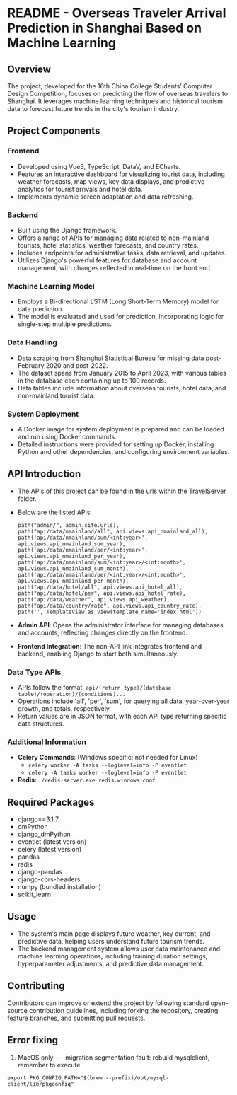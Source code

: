 
# README - Overseas Traveler Arrival Prediction in Shanghai Based on Machine Learning

## Overview

The project, developed for the 16th China College Students’ Computer Design Competition, focuses on predicting the flow of overseas travelers to Shanghai. It leverages machine learning techniques and historical tourism data to forecast future trends in the city's tourism industry.

## Project Components

### Frontend

- Developed using Vue3, TypeScript, DataV, and ECharts.
- Features an interactive dashboard for visualizing tourist data, including weather forecasts, map views, key data displays, and predictive analytics for tourist arrivals and hotel data.
- Implements dynamic screen adaptation and data refreshing.

### Backend

- Built using the Django framework.
- Offers a range of APIs for managing data related to non-mainland tourists, hotel statistics, weather forecasts, and country rates.
- Includes endpoints for administrative tasks, data retrieval, and updates.
- Utilizes Django's powerful features for database and account management, with changes reflected in real-time on the front end.

### Machine Learning Model

- Employs a Bi-directional LSTM (Long Short-Term Memory) model for data prediction.
- The model is evaluated and used for prediction, incorporating logic for single-step multiple predictions.

### Data Handling

- Data scraping from Shanghai Statistical Bureau for missing data post-February 2020 and post-2022.
- The dataset spans from January 2015 to April 2023, with various tables in the database each containing up to 100 records.
- Data tables include information about overseas tourists, hotel data, and non-mainland tourist data.

### System Deployment

- A Docker image for system deployment is prepared and can be loaded and run using Docker commands.
- Detailed instructions were provided for setting up Docker, installing Python and other dependencies, and configuring environment variables.

## API Introduction

- The APIs of this project can be found in the urls within the TravelServer folder.

- Below are the listed APIs:

  ```
  path("admin/", admin.site.urls),
  path("api/data/nmainland/all", api.views.api_nmainland_all),
  path('api/data/nmainland/sum/<int:year>', api.views.api_nmainland_sum_year),
  path('api/data/nmainland/per/<int:year>', api.views.api_nmainland_per_year),
  path('api/data/nmainland/sum/<int:year>/<int:month>', api.views.api_nmainland_sum_month),
  path('api/data/nmainland/per/<int:year>/<int:month>', api.views.api_nmainland_per_month),
  path("api/data/hotel/all", api.views.api_hotel_all),
  path("api/data/hotel/per", api.views.api_hotel_rate),
  path("api/data/weather", api.views.api_weather),
  path("api/data/country/rate", api.views.api_country_rate),
  path('', TemplateView.as_view(template_name='index.html'))
  ```

- **Admin API**: Opens the administrator interface for managing databases and accounts, reflecting changes directly on the frontend.

- **Frontend Integration**: The non-API link integrates frontend and backend, enabling Django to start both simultaneously.

### Data Type APIs

- APIs follow the format: `api/(return type)/(database table)/(operation)/(conditions)...`
- Operations include 'all', 'per', 'sum', for querying all data, year-over-year growth, and totals, respectively.
- Return values are in JSON format, with each API type returning specific data structures.

### Additional Information

- **Celery Commands**: (Windows specific; not needed for Linux)
  - `celery worker -A tasks --loglevel=info -P eventlet`
  - `celery -A tasks worker --loglevel=info -P eventlet`
- **Redis**: `./redis-server.exe redis.windows.conf`

## Required Packages

- django==3.1.7
- dmPython
- django_dmPython
- eventlet (latest version)
- celery (latest version)
- pandas
- redis
- django-pandas
- django-cors-headers
- numpy (bundled installation)
- scikit_learn

## Usage

- The system's main page displays future weather, key current, and predictive data, helping users understand future tourism trends.
- The backend management system allows user data maintenance and machine learning operations, including training duration settings, hyperparameter adjustments, and predictive data management.

## Contributing

Contributors can improve or extend the project by following standard open-source contribution guidelines, including forking the repository, creating feature branches, and submitting pull requests.

## Error fixing
1. MacOS only --- migration segmentation fault: rebuild mysqlclient, remember to execute 
```shell
export PKG_CONFIG_PATH="$(brew --prefix)/opt/mysql-client/lib/pkgconfig"
```
